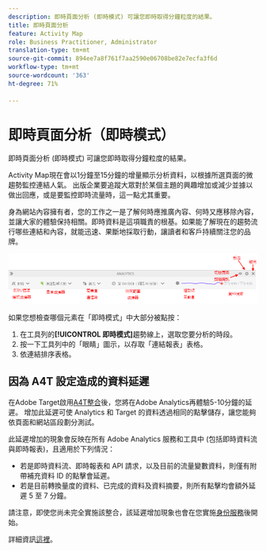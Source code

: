 ```yaml
---
description: 即時頁面分析 (即時模式) 可讓您即時取得分鐘粒度的結果。
title: 即時頁面分析
feature: Activity Map
role: Business Practitioner, Administrator
translation-type: tm+mt
source-git-commit: 894ee7a8f761f7aa2590e06708be82e7ecfa3f6d
workflow-type: tm+mt
source-wordcount: '363'
ht-degree: 71%

---
```



# 即時頁面分析（即時模式）

即時頁面分析 (即時模式) 可讓您即時取得分鐘粒度的結果。

Activity Map現在會以1分鐘至15分鐘的增量顯示分析資料，以根據所選頁面的微趨勢監控連結人氣。 出版企業要追蹤大眾對於某個主題的興趣增加或減少並據以做出回應，或是要監控即時流量時，這一點尤其重要。

身為網站內容擁有者，您的工作之一是了解何時應推廣內容、何時又應移除內容，並讓大家的體驗保持相關。即時資料是這項職責的根基。如果能了解現在的趨勢流行哪些連結和內容，就能迅速、果斷地採取行動，讓讀者和客戶持續關注您的品牌。

![](assets/live_mode.png)

<!-- 

Describe what you can do with the feature: - what is the data shown? why do I see trend lines everywhere? how do I choose a period in the trend? what do the overlays represent in live mode? how do you compute the gainers and losers overlays? what is the auto update mode?

 -->

如果您想檢查哪個元素在「即時模式」中大部分被點按：

1. 在工具列的&#x200B;**[!UICONTROL 即時模式]**&#x200B;趨勢線上，選取您要分析的時段。
1. 按一下工具列中的「眼睛」圖示，以存取「連結報表」表格。
1. 依連結排序表格。

## 因為 A4T 設定造成的資料延遲

在Adobe Target啟用[A4T整合](https://docs.adobe.com/content/help/zh-Hant/target/using/integrate/a4t/a4t.html)後，您將在Adobe Analytics再體驗5-10分鐘的延遲。 增加此延遲可使 Analytics 和 Target 的資料透過相同的點擊儲存，讓您能夠依頁面和網站區段劃分測試。

此延遲增加的現象會反映在所有 Adobe Analytics 服務和工具中 (包括即時資料流與即時報表)，且適用於下列情況：

* 若是即時資料流、即時報表和 API 請求，以及目前的流量變數資料，則僅有附帶補充資料 ID 的點擊會延遲。
* 若是目前轉換量度的資料、已完成的資料及資料摘要，則所有點擊均會額外延遲 5 至 7 分鐘。

請注意，即使您尚未完全實施該整合，該延遲增加現象也會在您實施[身份服務](https://docs.adobe.com/content/help/zh-Hant/id-service/using/home.html)後開始。

詳細資訊[這裡](/help/analyze/activity-map/activitymap-standard-live.md)。